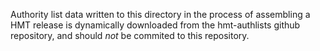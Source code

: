 Authority list data written to this directory in the process of assembling
a HMT release is dynamically downloaded from the hmt-authlists github
repository, and should *not* be commited to this repository.
